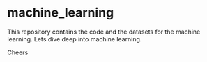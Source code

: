# machine_learning

This repository contains the code and the datasets for the machine learning. Lets dive deep into machine learning. 

Cheers 
